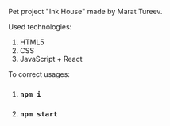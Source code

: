 Pet project "Ink House" made by Marat Tureev.

Used technologies:
1. HTML5
2. CSS
3. JavaScript + React

To correct usages:
1. ### `npm i`
2. ### `npm start`
